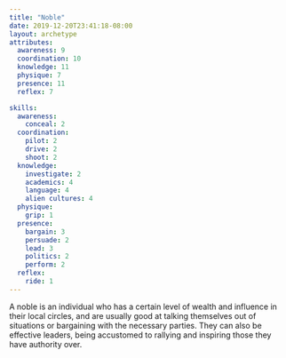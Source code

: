 ```yaml
---
title: "Noble"
date: 2019-12-20T23:41:18-08:00
layout: archetype
attributes:
  awareness: 9
  coordination: 10
  knowledge: 11
  physique: 7
  presence: 11
  reflex: 7

skills:
  awareness:
    conceal: 2
  coordination:
    pilot: 2
    drive: 2
    shoot: 2
  knowledge:
    investigate: 2
    academics: 4
    language: 4
    alien cultures: 4
  physique:
    grip: 1
  presence:
    bargain: 3
    persuade: 2
    lead: 3
    politics: 2
    perform: 2
  reflex:
    ride: 1
---
```

A noble is an individual who has a certain level of wealth and influence in their local circles, and are usually good at talking themselves out of situations or bargaining with the necessary parties. They can also be effective leaders, being accustomed to rallying and inspiring those they have authority over.  
